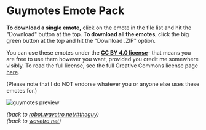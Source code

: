 # Guymotes Emote Pack

**To download a single emote,** click on the emote in the file list and hit the "Download" button at the top.
**To download all the emotes**, click the big green button at the top and hit the "Download .ZIP" option.

You can use these emotes under the <ins>**CC BY 4.0 license**</ins>- that means you are free to use them however you want, provided you credit me somewhere visibly. To read the full license, see the full Creative Commons license page [here](https://creativecommons.org/licenses/by/4.0/).

(Please note that I do NOT endorse whatever you or anyone else uses these emotes for.)

![guymotes preview](https://i.imgur.com/tjbhkuq.png)

*(back to [robot.wavetro.net/#theguy](https://robot.wavetro.net/#theguy))* <br>
*(back to [wavetro.net](https://wavetro.net))*
